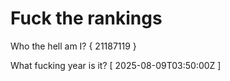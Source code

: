 # Fuck the rankings

Who the hell am I?
{ 21187119 }

What fucking year is it?
[ 2025-08-09T03:50:00Z ]
